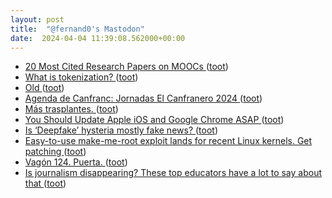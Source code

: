 ```yaml
---
layout: post
title:  "@fernand0's Mastodon"
date:  2024-04-04 11:39:08.562000+00:00
---
```

*  [20 Most Cited Research Papers on MOOCs ](https://www.classcentral.com/report/most-cited-mooc-research) ([toot](https://mastodon.social/@fernand0/112212754337828328))
*  [What is tokenization? ](https://www.mckinsey.com/featured-insights/mckinsey-explainers/what-is-tokenizatio) ([toot](https://mastodon.social/@fernand0/112212500955937471))
*  [Old ](https://crookedtimber.org/2024/03/06/old) ([toot](https://mastodon.social/@fernand0/112212327935863656))
*  [Agenda de Canfranc: Jornadas El Canfranero 2024 ](https://www.canfranc.es/agenda_ficha.php?id_fich=138) ([toot](https://mastodon.social/@fernand0/112211924090907854))
*  [Más trasplantes. ](https://avecesunafoto.wordpress.com/2024/04/03/mas-trasplantes) ([toot](https://mastodon.social/@fernand0/112210387213403705))
*  [You Should Update Apple iOS and Google Chrome ASAP ](https://www.wired.com/story/apple-ios-google-chrome-critical-update-march) ([toot](https://mastodon.social/@fernand0/112210349774179233))
*  [ Is ‘Deepfake’ hysteria mostly fake news? ](http://donaldclarkplanb.blogspot.com/2024/03/is-deepfake-hysteria-mostly-fake-news.htm) ([toot](https://mastodon.social/@fernand0/112208552512552400))
*  [Easy-to-use make-me-root exploit lands for recent Linux kernels. Get patching ](https://www.theregister.com/2024/03/29/linux_kernel_flaw) ([toot](https://mastodon.social/@fernand0/112208211908618844))
*  [Vagón 124. Puerta. ](https://www.flickr.com/photos/fernand0/53600902442) ([toot](https://mastodon.social/@fernand0/112208066039941263))
*  [Is journalism disappearing? These top educators have a lot to say about that  ](https://www.npr.org/2024/03/07/1234374134/news-industry-layoffs-education-journalism-school-syracuse-columbia-cuny) ([toot](https://mastodon.social/@fernand0/112207999189515938))
